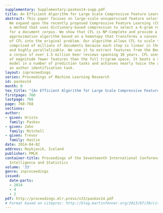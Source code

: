 ```yaml
---
supplementary: Supplementary:paskov14-supp.pdf
title: An Efficient Algorithm for Large Scale Compressive Feature Learning
abstract: This paper focuses on large-scale unsupervised feature selection from text.
  We expand upon the recently proposed Compressive Feature Learning (CFL) framework,
  a method that uses dictionary-based compression to select a K-gram representation
  for a document corpus. We show that CFL is NP-Complete and provide a novel and efficient
  approximation algorithm based on a homotopy that transforms a convex relaxation
  of CFL into the original problem. Our algorithm allows CFL to scale to corpuses
  comprised of millions of documents because each step is linear in the corpus length
  and highly parallelizable. We use it to extract features from the BeerAdvocate dataset,
  a corpus of over 1.5 million beer reviews spanning 10 years. CFL uses two orders
  of magnitude fewer features than the full trigram space. It beats a standard unigram
  model in a number of prediction tasks and achieves nearly twice the accuracy on
  an author identification task.
layout: inproceedings
series: Proceedings of Machine Learning Research
id: paskov14
month: 0
tex_title: "{An Efficient Algorithm for Large Scale Compressive Feature Learning}"
firstpage: 760
lastpage: 768
page: 760-768
sections: 
author:
- given: Hristo
  family: Paskov
- given: John
  family: Mitchell
- given: Trevor
  family: Hastie
date: 2014-04-02
address: Reykjavik, Iceland
publisher: PMLR
container-title: Proceedings of the Seventeenth International Conference on Artificial
  Intelligence and Statistics
volume: '33'
genre: inproceedings
issued:
  date-parts:
  - 2014
  - 4
  - 2
pdf: http://proceedings.mlr.press/v33/paskov14.pdf
# Format based on citeproc: http://blog.martinfenner.org/2013/07/30/citeproc-yaml-for-bibliographies/
---
```

